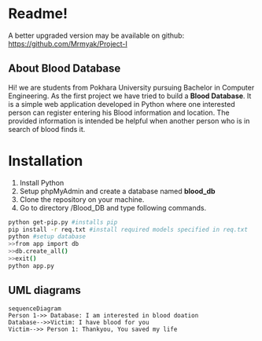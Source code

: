 # Readme!
A better upgraded version may be available on github: https://github.com/Mrmyak/Project-I

## About Blood Database
Hi! we are students from Pokhara University pursuing Bachelor in Computer Engineering. As the first project we have tried to build a **Blood Database**. It is a simple web application developed in Python where one interested person can register entering his Blood information and location. The provided information is intended  be helpful when another person who is in search of blood finds it.


# Installation

1. Install Python 
2. Setup  phpMyAdmin and create a database named  **blood_db**
3. Clone the repository on your machine.
4. Go to directory /Blood_DB and type following commands.
```bash
python get-pip.py #installs pip
pip install -r req.txt #install required models specified in req.txt
python #setup database
>>from app import db
>>db.create_all()
>>exit()
python app.py

```

## UML diagrams

```mermaid
sequenceDiagram
Person 1->> Database: I am interested in blood doation
Database-->>Victim: I have blood for you
Victim-->> Person 1: Thankyou, You saved my life

```

